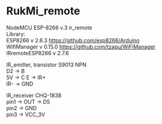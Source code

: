 # RukMi_remote
NodeMCU ESP-8266 v.3 ir_remote      
Library:   
ESP8266 v 2.6.3    https://github.com/esp8266/Arduino  
WifiManager v 0.15.0       https://github.com/tzapu/WiFiManager         
IRremoteESP8266 v 2.7.6         

IR_emitter, transistor S9013 NPN  
D2 -> B   
5V -> C 
E -> IR+  
IR- -> GND  

IR_receiver CHQ-1838  
pin1  ->  OUT   -> D5   
pin2  ->  GND   
pin3  ->  VCC_3V  
  
  
